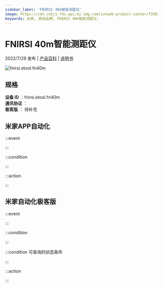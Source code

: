 ```yaml
---
sidebar_label: 'FNIRSI 40m智能测距仪'
image: https://cdn.cnbj1.fds.api.mi-img.com/iotweb-product-center/f358a38676a84fe41742d9c08a6a594c_1640674998286.png?GalaxyAccessKeyId=AKVGLQWBOVIRQ3XLEW&Expires=9223372036854775807&Signature=NI02B/rEzlSG7DJ9DdGtpgm1Sis=
keywords: 米家, 其他品牌, FNIRSI 40m智能测距仪, 
---
```

# FNIRSI 40m智能测距仪

2022/7/29 发布 | [产品百科](https://home.mi.com/webapp/content/baike/product/index.html?model=fnirsi.etool.fn40m/) | [说明书](https://home.mi.com/views/introduction.html?model=fnirsi.etool.fn40m&region=cn)

![fnirsi.etool.fn40m](https://cdn.cnbj1.fds.api.mi-img.com/iotweb-product-center/f358a38676a84fe41742d9c08a6a594c_1640674998286.png?GalaxyAccessKeyId=AKVGLQWBOVIRQ3XLEW&Expires=9223372036854775807&Signature=NI02B/rEzlSG7DJ9DdGtpgm1Sis=)

## 规格  
> 
**设备 ID** ：fnirsi.etool.fn40m  
**通讯协议** ：  
**极客版**  ： 待补充 


## 米家APP自动化  

:::event  

:::

:::condition  

:::

:::action   

:::

## 米家自动化极客版  

:::event  

:::

:::condition  

:::

:::condition 可查询的状态条件  

:::

:::action  

:::

        
